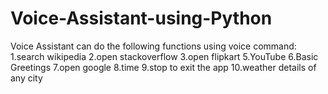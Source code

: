 # Voice-Assistant-using-Python
Voice Assistant can do the following functions using voice command:
1.search wikipedia
2.open stackoverflow
3.open flipkart
5.YouTube
6.Basic Greetings
7.open google
8.time
9.stop to exit the app
10.weather details of any city
